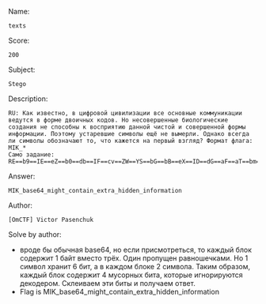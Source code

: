 Name:

	texts

Score:

	200

Subject:

	Stego

Description:

	RU: Как известно, в цифровой цивилизации все основные коммуникации ведутся в форме двоичных кодов. Но несовершенные биологические создания не способны к восприятию данной чистой и совершенной формы информации. Поэтому устаревшие символы ещё не вымерли. Однако всегда ли символы обозначают то, что кажется на первый взгляд? Формат флага: MIK_*
	Само задание:
	RE==b9==IE==eZ==b0==db==IF==cv==ZW==YS==bG==bB==eX==ID==dG==aF==aT==bm==az==LE==IF==dP==aG==Yd==dG==IJ==dG==aH==aW==c4==IH==Yk==YV==c/==ZW==Nj==NG==IP==Y2==b+==bn==dE==YW==aR==bm==c5==IG==ee==b1==df==cm==IF==Zn==bI==YX==Z0==P3==IC==TW==YR==eV==IP==Ym==ZY==IG==eZ==b2==dU==IG==Y0==YW==bl==IG==c+==ZV==Yf==cm==Y5==aG==IO==aW==dG==IG==c/==b3==bS==ZW==d9==aG==ZR==cn==ZU==IG==ZZ==bG==c/==ZW==Ie==

Answer:

	MIK_base64_might_contain_extra_hidden_information

Author:

	[OmCTF] Victor Pasenchuk

Solve by author:

* вроде бы обычная base64, но если присмотреться, то каждый блок содержит 1 байт вместо трёх. Один пропущен равношечками. Но 1 символ хранит 6 бит, а в каждом блоке 2 символа. Таким образом, каждый блок содержит 4 мусорных бита, которые игнорируются декодером. Склеиваем эти биты и получаем ответ.
* Flag is MIK_base64_might_contain_extra_hidden_information
